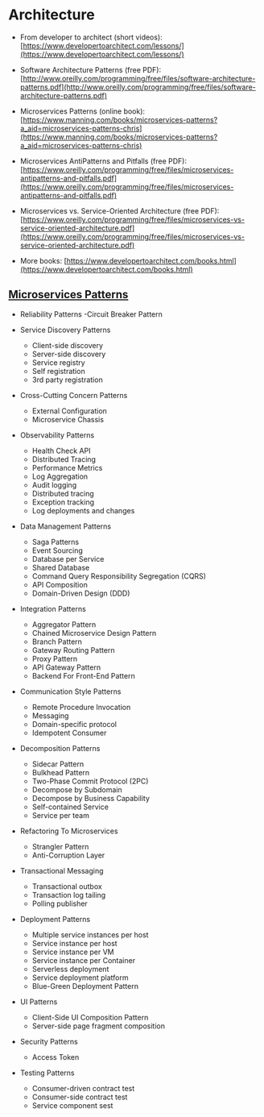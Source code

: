 # Architecture

- From developer to architect (short videos): [https://www.developertoarchitect.com/lessons/](https://www.developertoarchitect.com/lessons/)

- Software Architecture Patterns (free PDF): [http://www.oreilly.com/programming/free/files/software-architecture-patterns.pdf](http://www.oreilly.com/programming/free/files/software-architecture-patterns.pdf)

- Microservices Patterns (online book): [https://www.manning.com/books/microservices-patterns?a_aid=microservices-patterns-chris](https://www.manning.com/books/microservices-patterns?a_aid=microservices-patterns-chris)

- Microservices AntiPatterns and Pitfalls (free PDF): [https://www.oreilly.com/programming/free/files/microservices-antipatterns-and-pitfalls.pdf](https://www.oreilly.com/programming/free/files/microservices-antipatterns-and-pitfalls.pdf)

- Microservices vs. Service-Oriented Architecture (free PDF): [https://www.oreilly.com/programming/free/files/microservices-vs-service-oriented-architecture.pdf](https://www.oreilly.com/programming/free/files/microservices-vs-service-oriented-architecture.pdf)

- More books: [https://www.developertoarchitect.com/books.html](https://www.developertoarchitect.com/books.html)


## [Microservices Patterns](https://microservices.io/patterns/microservices.html)



- Reliability Patterns
  -Circuit Breaker Pattern
  
- Service Discovery Patterns
  - Client-side discovery
  - Server-side discovery
  - Service registry
  - Self registration
  - 3rd party registration

- Cross-Cutting Concern Patterns
  - External Configuration
  - Microservice Chassis

- Observability Patterns
  - Health Check API
  - Distributed Tracing
  - Performance Metrics
  - Log Aggregation
  - Audit logging
  - Distributed tracing
  - Exception tracking
  - Log deployments and changes
  
- Data Management Patterns
  - Saga Patterns
  - Event Sourcing
  - Database per Service
  - Shared Database
  - Command Query Responsibility Segregation (CQRS)
  - API Composition
  - Domain-Driven Design (DDD)

- Integration Patterns
  - Aggregator Pattern
  - Chained Microservice Design Pattern
  - Branch Pattern
  - Gateway Routing Pattern
  - Proxy Pattern
  - API Gateway Pattern
  - Backend For Front-End Pattern

- Communication Style Patterns
  - Remote Procedure Invocation
  - Messaging
  - Domain-specific protocol
  - Idempotent Consumer

- Decomposition Patterns
  - Sidecar Pattern
  - Bulkhead Pattern
  - Two-Phase Commit Protocol (2PC)
  - Decompose by Subdomain
  - Decompose by Business Capability
  - Self-contained Service
  - Service per team

- Refactoring To Microservices
  - Strangler Pattern
  - Anti-Corruption Layer

- Transactional Messaging
  - Transactional outbox
  - Transaction log tailing
  - Polling publisher

- Deployment Patterns
  - Multiple service instances per host
  - Service instance per host
  - Service instance per VM
  - Service instance per Container
  - Serverless deployment
  - Service deployment platform
  - Blue-Green Deployment Pattern

- UI Patterns
  - Client-Side UI Composition Pattern
  - Server-side page fragment composition

- Security Patterns
  - Access Token

- Testing Patterns
  - Consumer-driven contract test
  - Consumer-side contract test
  - Service component sest 

